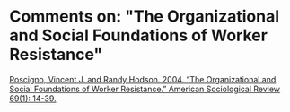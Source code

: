 # Comments on: "The Organizational and Social Foundations of Worker Resistance"
[Roscigno, Vincent J. and Randy Hodson.  2004.  “The Organizational and Social Foundations of Worker Resistance.”  American Sociological Review 69(1): 14-39.](https://www.jstor.org/stable/3593073?seq=1#page_scan_tab_contents)

